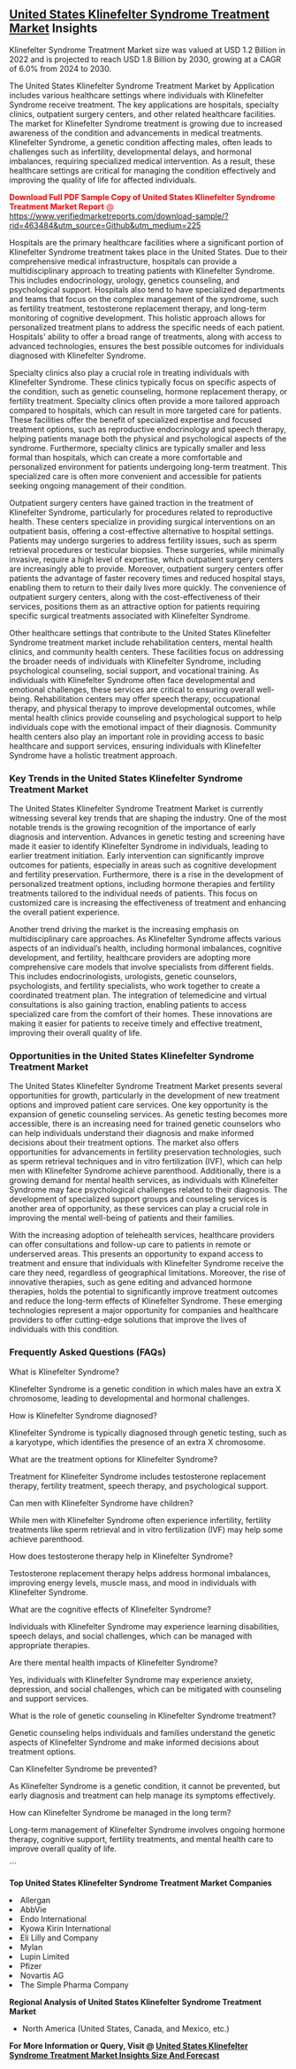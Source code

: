 <h2><a href="https://www.verifiedmarketreports.com/download-sample/?rid=463484&amp;utm_source=Github&amp;utm_medium=225" target="_blank">United States Klinefelter Syndrome Treatment Market</a> Insights</h2><p>Klinefelter Syndrome Treatment Market size was valued at USD 1.2 Billion in 2022 and is projected to reach USD 1.8 Billion by 2030, growing at a CAGR of 6.0% from 2024 to 2030.</p><p> <p>The United States Klinefelter Syndrome Treatment Market by Application includes various healthcare settings where individuals with Klinefelter Syndrome receive treatment. The key applications are hospitals, specialty clinics, outpatient surgery centers, and other related healthcare facilities. The market for Klinefelter Syndrome treatment is growing due to increased awareness of the condition and advancements in medical treatments. Klinefelter Syndrome, a genetic condition affecting males, often leads to challenges such as infertility, developmental delays, and hormonal imbalances, requiring specialized medical intervention. As a result, these healthcare settings are critical for managing the condition effectively and improving the quality of life for affected individuals.</p> <p><p><span class=""><span style="color: #ff0000;"><strong>Download Full PDF Sample Copy of United States Klinefelter Syndrome Treatment Market Report</strong> @ </span><a href="https://www.verifiedmarketreports.com/download-sample/?rid=463484&amp;utm_source=Github&amp;utm_medium=225" target="_blank">https://www.verifiedmarketreports.com/download-sample/?rid=463484&amp;utm_source=Github&amp;utm_medium=225</a></span></p></p> <p>Hospitals are the primary healthcare facilities where a significant portion of Klinefelter Syndrome treatment takes place in the United States. Due to their comprehensive medical infrastructure, hospitals can provide a multidisciplinary approach to treating patients with Klinefelter Syndrome. This includes endocrinology, urology, genetics counseling, and psychological support. Hospitals also tend to have specialized departments and teams that focus on the complex management of the syndrome, such as fertility treatment, testosterone replacement therapy, and long-term monitoring of cognitive development. This holistic approach allows for personalized treatment plans to address the specific needs of each patient. Hospitals' ability to offer a broad range of treatments, along with access to advanced technologies, ensures the best possible outcomes for individuals diagnosed with Klinefelter Syndrome.</p> <p>Specialty clinics also play a crucial role in treating individuals with Klinefelter Syndrome. These clinics typically focus on specific aspects of the condition, such as genetic counseling, hormone replacement therapy, or fertility treatment. Specialty clinics often provide a more tailored approach compared to hospitals, which can result in more targeted care for patients. These facilities offer the benefit of specialized expertise and focused treatment options, such as reproductive endocrinology and speech therapy, helping patients manage both the physical and psychological aspects of the syndrome. Furthermore, specialty clinics are typically smaller and less formal than hospitals, which can create a more comfortable and personalized environment for patients undergoing long-term treatment. This specialized care is often more convenient and accessible for patients seeking ongoing management of their condition.</p> <p>Outpatient surgery centers have gained traction in the treatment of Klinefelter Syndrome, particularly for procedures related to reproductive health. These centers specialize in providing surgical interventions on an outpatient basis, offering a cost-effective alternative to hospital settings. Patients may undergo surgeries to address fertility issues, such as sperm retrieval procedures or testicular biopsies. These surgeries, while minimally invasive, require a high level of expertise, which outpatient surgery centers are increasingly able to provide. Moreover, outpatient surgery centers offer patients the advantage of faster recovery times and reduced hospital stays, enabling them to return to their daily lives more quickly. The convenience of outpatient surgery centers, along with the cost-effectiveness of their services, positions them as an attractive option for patients requiring specific surgical treatments associated with Klinefelter Syndrome.</p> <p>Other healthcare settings that contribute to the United States Klinefelter Syndrome treatment market include rehabilitation centers, mental health clinics, and community health centers. These facilities focus on addressing the broader needs of individuals with Klinefelter Syndrome, including psychological counseling, social support, and vocational training. As individuals with Klinefelter Syndrome often face developmental and emotional challenges, these services are critical to ensuring overall well-being. Rehabilitation centers may offer speech therapy, occupational therapy, and physical therapy to improve developmental outcomes, while mental health clinics provide counseling and psychological support to help individuals cope with the emotional impact of their diagnosis. Community health centers also play an important role in providing access to basic healthcare and support services, ensuring individuals with Klinefelter Syndrome have a holistic treatment approach.</p> <h3>Key Trends in the United States Klinefelter Syndrome Treatment Market</h3> <p>The United States Klinefelter Syndrome Treatment Market is currently witnessing several key trends that are shaping the industry. One of the most notable trends is the growing recognition of the importance of early diagnosis and intervention. Advances in genetic testing and screening have made it easier to identify Klinefelter Syndrome in individuals, leading to earlier treatment initiation. Early intervention can significantly improve outcomes for patients, especially in areas such as cognitive development and fertility preservation. Furthermore, there is a rise in the development of personalized treatment options, including hormone therapies and fertility treatments tailored to the individual needs of patients. This focus on customized care is increasing the effectiveness of treatment and enhancing the overall patient experience.</p> <p>Another trend driving the market is the increasing emphasis on multidisciplinary care approaches. As Klinefelter Syndrome affects various aspects of an individual’s health, including hormonal imbalances, cognitive development, and fertility, healthcare providers are adopting more comprehensive care models that involve specialists from different fields. This includes endocrinologists, urologists, genetic counselors, psychologists, and fertility specialists, who work together to create a coordinated treatment plan. The integration of telemedicine and virtual consultations is also gaining traction, enabling patients to access specialized care from the comfort of their homes. These innovations are making it easier for patients to receive timely and effective treatment, improving their overall quality of life.</p> <h3>Opportunities in the United States Klinefelter Syndrome Treatment Market</h3> <p>The United States Klinefelter Syndrome Treatment Market presents several opportunities for growth, particularly in the development of new treatment options and improved patient care services. One key opportunity is the expansion of genetic counseling services. As genetic testing becomes more accessible, there is an increasing need for trained genetic counselors who can help individuals understand their diagnosis and make informed decisions about their treatment options. The market also offers opportunities for advancements in fertility preservation technologies, such as sperm retrieval techniques and in vitro fertilization (IVF), which can help men with Klinefelter Syndrome achieve parenthood. Additionally, there is a growing demand for mental health services, as individuals with Klinefelter Syndrome may face psychological challenges related to their diagnosis. The development of specialized support groups and counseling services is another area of opportunity, as these services can play a crucial role in improving the mental well-being of patients and their families.</p> <p>With the increasing adoption of telehealth services, healthcare providers can offer consultations and follow-up care to patients in remote or underserved areas. This presents an opportunity to expand access to treatment and ensure that individuals with Klinefelter Syndrome receive the care they need, regardless of geographical limitations. Moreover, the rise of innovative therapies, such as gene editing and advanced hormone therapies, holds the potential to significantly improve treatment outcomes and reduce the long-term effects of Klinefelter Syndrome. These emerging technologies represent a major opportunity for companies and healthcare providers to offer cutting-edge solutions that improve the lives of individuals with this condition.</p> <h3>Frequently Asked Questions (FAQs)</h3> <p>What is Klinefelter Syndrome?</p> <p>Klinefelter Syndrome is a genetic condition in which males have an extra X chromosome, leading to developmental and hormonal challenges.</p> <p>How is Klinefelter Syndrome diagnosed?</p> <p>Klinefelter Syndrome is typically diagnosed through genetic testing, such as a karyotype, which identifies the presence of an extra X chromosome.</p> <p>What are the treatment options for Klinefelter Syndrome?</p> <p>Treatment for Klinefelter Syndrome includes testosterone replacement therapy, fertility treatment, speech therapy, and psychological support.</p> <p>Can men with Klinefelter Syndrome have children?</p> <p>While men with Klinefelter Syndrome often experience infertility, fertility treatments like sperm retrieval and in vitro fertilization (IVF) may help some achieve parenthood.</p> <p>How does testosterone therapy help in Klinefelter Syndrome?</p> <p>Testosterone replacement therapy helps address hormonal imbalances, improving energy levels, muscle mass, and mood in individuals with Klinefelter Syndrome.</p> <p>What are the cognitive effects of Klinefelter Syndrome?</p> <p>Individuals with Klinefelter Syndrome may experience learning disabilities, speech delays, and social challenges, which can be managed with appropriate therapies.</p> <p>Are there mental health impacts of Klinefelter Syndrome?</p> <p>Yes, individuals with Klinefelter Syndrome may experience anxiety, depression, and social challenges, which can be mitigated with counseling and support services.</p> <p>What is the role of genetic counseling in Klinefelter Syndrome treatment?</p> <p>Genetic counseling helps individuals and families understand the genetic aspects of Klinefelter Syndrome and make informed decisions about treatment options.</p> <p>Can Klinefelter Syndrome be prevented?</p> <p>As Klinefelter Syndrome is a genetic condition, it cannot be prevented, but early diagnosis and treatment can help manage its symptoms effectively.</p> <p>How can Klinefelter Syndrome be managed in the long term?</p> <p>Long-term management of Klinefelter Syndrome involves ongoing hormone therapy, cognitive support, fertility treatments, and mental health care to improve overall quality of life.</p> ```</p><p><strong>Top United States Klinefelter Syndrome Treatment Market Companies</strong></p><div data-test-id=""><p><li>Allergan</li><li> AbbVie</li><li> Endo International</li><li> Kyowa Kirin International</li><li> Eli Lilly and Company</li><li> Mylan</li><li> Lupin Limited</li><li> Pfizer</li><li> Novartis AG</li><li> The Simple Pharma Company</li></p><div><strong>Regional Analysis of&nbsp;United States Klinefelter Syndrome Treatment Market</strong></div><ul><li dir="ltr"><p dir="ltr">North America&nbsp;(United States, Canada, and Mexico, etc.)</p></li></ul><p><strong>For More Information or Query, Visit @&nbsp;</strong><strong><a href="https://www.verifiedmarketreports.com/product/klinefelter-syndrome-treatment-market/?utm_source=Github&amp;utm_medium=225" target="_blank">United States Klinefelter Syndrome Treatment Market Insights Size And Forecast</a></strong></p></div>
